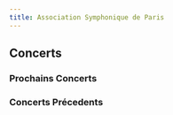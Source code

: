 ```yaml
---
title: Association Symphonique de Paris
---
```


## Concerts

### Prochains Concerts

### Concerts Précedents
